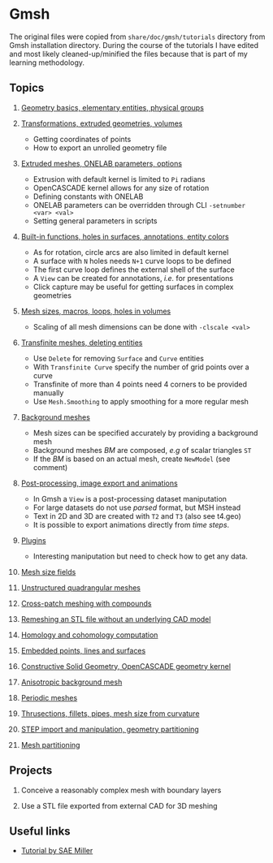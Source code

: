 # Gmsh

The original files were copied from `share/doc/gmsh/tutorials` directory from
Gmsh installation directory.  During the course of the tutorials I have edited
and most likely cleaned-up/minified the files because that is part of my
learning methodology.

## Topics

1. [Geometry basics, elementary entities, physical groups](t1.geo)

1. [Transformations, extruded geometries, volumes](t2.geo)
    - Getting coordinates of points
    - How to export an unrolled geometry file

1. [Extruded meshes, ONELAB parameters, options](t3.geo)
    - Extrusion with default kernel is limited to `Pi` radians
    - OpenCASCADE kernel allows for any size of rotation
    - Defining constants with ONELAB
    - ONELAB parameters can be overridden through CLI `-setnumber <var> <val>`
    - Setting general parameters in scripts

1. [Built-in functions, holes in surfaces, annotations, entity colors](t4.geo)
    - As for rotation, circle arcs are also limited in default kernel
    - A surface with `N` holes needs `N+1` curve loops to be defined
    - The first curve loop defines the external shell of the surface
    - A `View` can be created for annotations, *i.e.* for presentations
    - Click capture may be useful for getting surfaces in complex geometries

1. [Mesh sizes, macros, loops, holes in volumes](t5.geo)
    - Scaling of all mesh dimensions can be done with `-clscale <val>`

1. [Transfinite meshes, deleting entities](t6.geo)
    - Use `Delete` for removing `Surface` and `Curve` entities
    - With `Transfinite Curve` specify the number of grid points over a curve
    - Transfinite of more than 4 points need 4 corners to be provided manually
    - Use `Mesh.Smoothing` to apply smoothing for a more regular mesh

1. [Background meshes](t7.geo)
    - Mesh sizes can be specified accurately by providing a background mesh
    - Background meshes *BM* are composed, *e.g* of scalar triangles `ST`
    - If the *BM* is based on an actual mesh, create `NewModel` (see comment)

1. [Post-processing, image export and animations](t8.geo)
    - In Gmsh a `View` is a post-processing dataset maniputation
    - For large datasets do not use *parsed* format, but MSH instead
    - Text in 2D and 3D are created with `T2` and `T3` (also see t4.geo)
    - It is possible to export animations directly from *time steps*.

1. [Plugins](t9.geo)
    - Interesting maniputation but need to check how to get any data.

1. [Mesh size fields](t10.geo)

1. [Unstructured quadrangular meshes](t11.geo)

1. [Cross-patch meshing with compounds](t12.geo)

1. [Remeshing an STL file without an underlying CAD model](t13.geo)

1. [Homology and cohomology computation](t14.geo)

1. [Embedded points, lines and surfaces](t15.geo)

1. [Constructive Solid Geometry, OpenCASCADE geometry kernel](t16.geo)

1. [Anisotropic background mesh](t17.geo)

1. [Periodic meshes](t18.geo)

1. [Thrusections, fillets, pipes, mesh size from curvature](t19.geo)

1. [STEP import and manipulation, geometry partitioning](t20.geo)

1. [Mesh partitioning](t21.geo)

## Projects

1. Conceive a reasonably complex mesh with boundary layers

1. Use a STL file exported from external CAD for 3D meshing

## Useful links

- [Tutorial by SAE Miller](https://www.youtube.com/playlist?list=PLbiOzt50Bx-l2QyX5ZBv9pgDtIei-CYs_)
